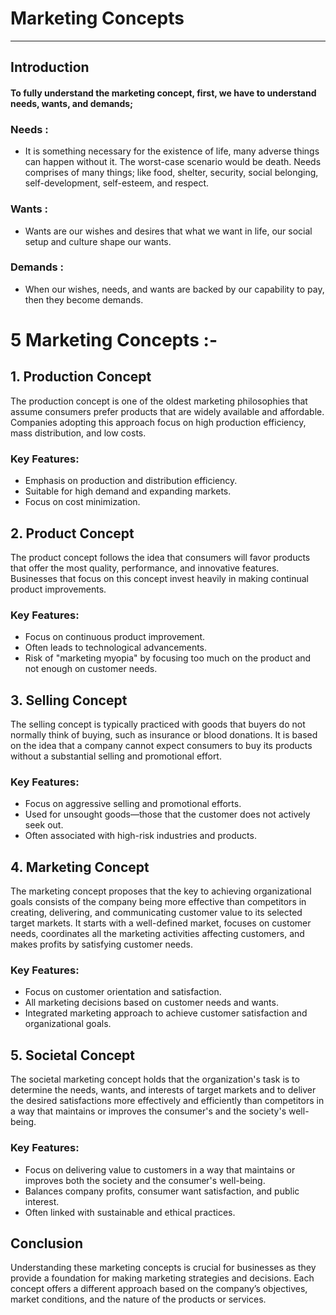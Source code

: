 # Marketing Concepts
---
## Introduction
#### To fully understand the marketing concept, first, we have to understand needs, wants, and demands;

### Needs :
- It is something necessary for the existence of life, many adverse things can happen without it. The worst-case scenario would be death. Needs comprises of many things; like food, shelter, security, social belonging, self-development, self-esteem, and respect.
### Wants :
- Wants are our wishes and desires that what we want in life, our social setup and culture shape our wants.
### Demands :
- When our wishes, needs, and wants are backed by our capability to pay, then they become demands.
# 5 Marketing Concepts :-
## 1. Production Concept
The production concept is one of the oldest marketing philosophies that assume consumers prefer products that are widely available and affordable. Companies adopting this approach focus on high production efficiency, mass distribution, and low costs.

### Key Features:
- Emphasis on production and distribution efficiency.
- Suitable for high demand and expanding markets.
- Focus on cost minimization.

## 2. Product Concept
The product concept follows the idea that consumers will favor products that offer the most quality, performance, and innovative features. Businesses that focus on this concept invest heavily in making continual product improvements.

### Key Features:
- Focus on continuous product improvement.
- Often leads to technological advancements.
- Risk of "marketing myopia" by focusing too much on the product and not enough on customer needs.

## 3. Selling Concept
The selling concept is typically practiced with goods that buyers do not normally think of buying, such as insurance or blood donations. It is based on the idea that a company cannot expect consumers to buy its products without a substantial selling and promotional effort.

### Key Features:
- Focus on aggressive selling and promotional efforts.
- Used for unsought goods—those that the customer does not actively seek out.
- Often associated with high-risk industries and products.

## 4. Marketing Concept
The marketing concept proposes that the key to achieving organizational goals consists of the company being more effective than competitors in creating, delivering, and communicating customer value to its selected target markets. It starts with a well-defined market, focuses on customer needs, coordinates all the marketing activities affecting customers, and makes profits by satisfying customer needs.

### Key Features:
- Focus on customer orientation and satisfaction.
- All marketing decisions based on customer needs and wants.
- Integrated marketing approach to achieve customer satisfaction and organizational goals.

## 5. Societal Concept
The societal marketing concept holds that the organization's task is to determine the needs, wants, and interests of target markets and to deliver the desired satisfactions more effectively and efficiently than competitors in a way that maintains or improves the consumer's and the society's well-being.

### Key Features:
- Focus on delivering value to customers in a way that maintains or improves both the society and the consumer's well-being.
- Balances company profits, consumer want satisfaction, and public interest.
- Often linked with sustainable and ethical practices.

## Conclusion
Understanding these marketing concepts is crucial for businesses as they provide a foundation for making marketing strategies and decisions. Each concept offers a different approach based on the company’s objectives, market conditions, and the nature of the products or services.

